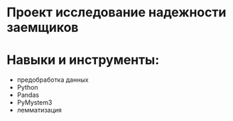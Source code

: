 # Проект исследование надежности заемщиков


# Навыки и инструменты:
- предобработка данных
- Python
- Pandas
- PyMystem3
- лемматизация
